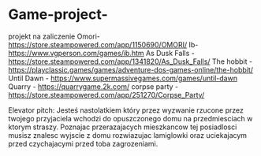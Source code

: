 # Game-project-
projekt na zaliczenie
Omori- https://store.steampowered.com/app/1150690/OMORI/
Ib- https://www.vgperson.com/games/ib.htm
As Dusk Falls -https://store.steampowered.com/app/1341820/As_Dusk_Falls/
The hobbit - https://playclassic.games/games/adventure-dos-games-online/the-hobbit/
Until Dawn - https://www.supermassivegames.com/games/until-dawn
Quarry - https://quarrygame.2k.com/
corpse party - https://store.steampowered.com/app/251270/Corpse_Party/

Elevator pitch:
Jesteś nastolatkiem który przez wyzwanie rzucone przez twojego przyjaciela wchodzi do opuszczonego domu na przedmiesciach w ktorym straszy. Poznajac przerazajacych mieszkancow tej posiadlosci musisz znalesc wyjscie z domu rozwiazujac lamiglowki oraz uciekajacym przed czychajacymi przed toba zagrozeniami.
